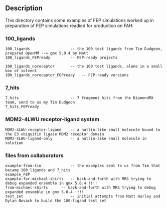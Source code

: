 ## Description 

This directory contains some examples of FEP simulations worked up in preparation of
FEP simulations readied for production on FAH:

### 100_ligands
```
100_ligands                  -- the 100 test ligands from Tim Dudgeon, prepared OpenMM --> gmx 5.0.4 by Matt
100_ligands_FEPready         -- FEP-ready projects 

100_ligands_noreceptor       -- the 100 test ligands, alone in a small box of solvent
100_ligands_noreceptor_FEPready   -- FEP-ready versions
```

### 7_hits
```
7_hits                       -- 7 fragment hits from the DiamondMX team, send to us my Tim Dudgeon
7_hits_FEPready
```

### MDM2-4LWU receptor-ligand system

```
MDM2-4LWU-receptor-ligand    -- a nutlin-like small molecule bound to the E3 ubiquitin ligase MDM2 receptor domain
MDM2-4LWU-ligand-only        -- a nutlin-like small molecule in solution
```

### files from collaborators

```
example-from-tim             -- the examples sent to us from Tim that became 100_ligands and 7_hits
example_FEP
example-for-michael-shirts   -- back-and-forth with MRS trying to debug expanded ensemble in gmx 5.0.4 !!!!
from-michael-shirts	     -- back-and-forth with MRS trying to debug expanded ensemble in gmx 5.0.4 !!!!
test_set                     -- initial attempts from Matt Hurley and Dylan Novack to build the 100-ligand test set
```

